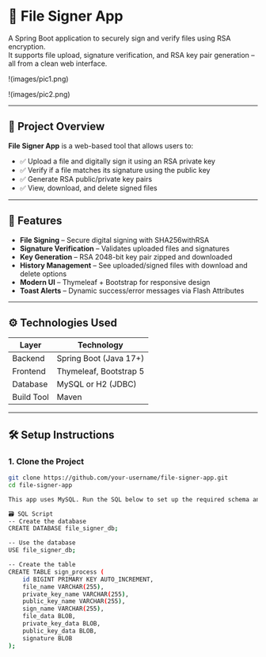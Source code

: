 # 📁 File Signer App

A Spring Boot application to securely sign and verify files using RSA encryption.  
It supports file upload, signature verification, and RSA key pair generation – all from a clean web interface.

!(images/pic1.png)

!(images/pic2.png)

---

## 📄 Project Overview

**File Signer App** is a web-based tool that allows users to:

- ✅ Upload a file and digitally sign it using an RSA private key  
- ✅ Verify if a file matches its signature using the public key  
- ✅ Generate RSA public/private key pairs  
- ✅ View, download, and delete signed files  

---

## 🚀 Features

- **File Signing** – Secure digital signing with SHA256withRSA
- **Signature Verification** – Validates uploaded files and signatures
- **Key Generation** – RSA 2048-bit key pair zipped and downloaded
- **History Management** – See uploaded/signed files with download and delete options
- **Modern UI** – Thymeleaf + Bootstrap for responsive design
- **Toast Alerts** – Dynamic success/error messages via Flash Attributes

---

## ⚙️ Technologies Used

| Layer         | Technology             |
|--------------|------------------------|
| Backend       | Spring Boot (Java 17+) |
| Frontend      | Thymeleaf, Bootstrap 5 |
| Database      | MySQL or H2 (JDBC)     |
| Build Tool    | Maven                  |

---

## 🛠️ Setup Instructions

### 1. Clone the Project

```bash
git clone https://github.com/your-username/file-signer-app.git
cd file-signer-app

This app uses MySQL. Run the SQL below to set up the required schema and table.

🗃️ SQL Script
-- Create the database
CREATE DATABASE file_signer_db;

-- Use the database
USE file_signer_db;

-- Create the table
CREATE TABLE sign_process (
    id BIGINT PRIMARY KEY AUTO_INCREMENT,
    file_name VARCHAR(255),
    private_key_name VARCHAR(255),
    public_key_name VARCHAR(255),
    sign_name VARCHAR(255),
    file_data BLOB,
    private_key_data BLOB,
    public_key_data BLOB,
    signature BLOB
);

